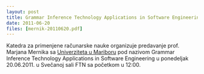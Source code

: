 ```yaml
---
layout: post
title: Grammar Inference Technology Applications in Software Engineering
date: 2011-06-20
files: [mernik-20110620.pdf]
---
```


Katedra za primenjene računarske nauke organizuje predavanje prof. Marjana Mernika sa [Univerziteta u Mariboru](http://www.uni-mb.si/) pod nazivom Grammar Inference Technology Applications in Software Engineering u ponedeljak 20.06.2011. u Svečanoj sali FTN sa početkom u 12:00.
